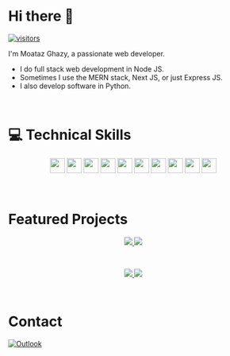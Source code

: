 # Hi there 👋

[![visitors](https://visitor-badge.laobi.icu/badge?page_id=moataz84.moataz84)](https://github.com/Moataz84)

I'm Moataz Ghazy, a passionate web developer.

- I do full stack web development in Node JS.
- Sometimes I use the MERN stack, Next JS, or just Express JS.
- I also develop software in Python.

<br>

# 💻 Technical Skills
<div align="center">
  <img src="https://cdn.jsdelivr.net/gh/devicons/devicon/icons/html5/html5-original.svg" width="30px"/>
  <img src="https://cdn.jsdelivr.net/gh/devicons/devicon/icons/css3/css3-original.svg" width="30px"/>
  <img src="https://cdn.jsdelivr.net/gh/devicons/devicon/icons/javascript/javascript-original.svg" width="30px"/>
  <img src="https://cdn.jsdelivr.net/gh/devicons/devicon/icons/nodejs/nodejs-original.svg" width="30px"/>
  <img src="https://cdn.jsdelivr.net/gh/devicons/devicon/icons/react/react-original.svg" width="30px"/>
  <img src="https://cdn.jsdelivr.net/gh/devicons/devicon/icons/nextjs/nextjs-original.svg" width="30px"/>
  <img src="https://cdn.jsdelivr.net/gh/devicons/devicon/icons/mongodb/mongodb-plain-wordmark.svg" width="30px"/>     
  <img src="https://cdn.jsdelivr.net/gh/devicons/devicon/icons/ubuntu/ubuntu-plain-wordmark.svg" width="30px"/>  
  <img src="https://cdn.jsdelivr.net/gh/devicons/devicon/icons/nginx/nginx-original.svg" width="30px"/>
  <img src="https://cdn.jsdelivr.net/gh/devicons/devicon/icons/python/python-original.svg" width="30px"/>                   
</div>

<br>
<br>

# Featured Projects

<div align="center">
  <p>
    <a href="https://github.com/Moataz84/huskytv">
      <img src="https://github-readme-stats.vercel.app/api/pin/?username=Moataz84&repo=huskytv" />
    </a>
    <a href="https://github.com/Moataz84/facial-recognition">
      <img src="https://github-readme-stats.vercel.app/api/pin/?username=Moataz84&repo=facial-recognition" />
    </a>
  </p>
  <br>
  <p>
    <a href="https://github.com/Moataz84/athleticstv">
      <img src="https://github-readme-stats.vercel.app/api/pin/?username=Moataz84&repo=athleticstv" />
    </a>
    <a href="https://github.com/Moataz84/attendance">
      <img src="https://github-readme-stats.vercel.app/api/pin/?username=Moataz84&repo=attendance" />
    </a>
  </p>
</div>

<br>

# Contact

[![Outlook](https://img.shields.io/badge/Microsoft_Outlook-0078D4?style=for-the-badge&logo=microsoft-outlook&logoColor=white)](mailto:m.ghazy44@hotmail.com)